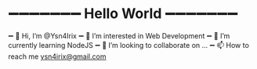 # ➖➖➖➖➖➖➖ Hello World ➖➖➖➖➖➖➖

➖ 👋 Hi, I’m @Ysn4Irix
➖ 👀 I’m interested in Web Development
➖ 🌱 I’m currently learning NodeJS
➖ 💞️ I’m looking to collaborate on ...
➖ 📫 How to reach me ysn4irix@gmail.com

<!---
Ysn4Irix/Ysn4Irix is a ✨ special ✨ repository because its `README.md` (this file) appears on your GitHub profile.
You can click the Preview link to take a look at your changes.
--->
